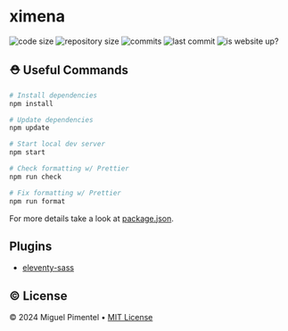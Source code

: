 # ximena

![code size](https://img.shields.io/github/languages/code-size/semanticdata/ximena)
![repository size](https://img.shields.io/github/repo-size/semanticdata/ximena)
![commits](https://img.shields.io/github/commit-activity/t/semanticdata/ximena)
![last commit](https://img.shields.io/github/last-commit/semanticdata/ximena)
![is website up?](https://img.shields.io/website/https/semanticdata.github.io/ximena.svg)

## ⛑ Useful Commands

```sh
# Install dependencies
npm install

# Update dependencies
npm update

# Start local dev server
npm start

# Check formatting w/ Prettier
npm run check

# Fix formatting w/ Prettier
npm run format
```

For more details take a look at [package.json](package.json).

## Plugins

- [eleventy-sass](https://www.npmjs.com/package/eleventy-sass)

## © License

© 2024 Miguel Pimentel • [MIT License](LICENSE)

